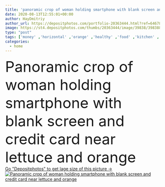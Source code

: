 ```yaml
---
title: 'panoramic crop of woman holding smartphone with blank screen and credit card near lettuce and orange '
date: 2020-08-13T12:55:01+00:00
author: HayDmitriy
author_url: https://depositphotos.com/portfolio-20363444.html?ref=64678756
image: https://st4.depositphotos.com/thumbs/20363444/image/39838/398388610/api_thumb_450.jpg?forcejpeg=true
type: "post"
tags: ['money' ,'horizontal' ,'orange' ,'healthy' ,'food' ,'kitchen' ,'diet' ,'fruit' ,'tasty' ,'delicious' ,'connection' ,'crop' ,'vegetable' ,'nutrition' ,'vegetarian' ,'home' ,'hold' ,'woman' ,'communication' ,'wireless' ,'lifestyle' ,'organic' ,'lettuce' ,'indoors' ,'finance' ,'payment' ,'panorama' ,'panoramic' ,'gadget' ,'purchase' ,'use' ,'smartphone' ,'partial' ,'Cropped' ,'High Angle View' ,'copy space' ,'one person' ,'selective focus' ,'Mobile Phone' ,'young adult' ,'Credit card' ,'blank screen' ,'online shopping' ,'digital device' ,'website header' ,'body positive' ]
categories: 
  - home
---
```

<div aling="center">
            <font size="60"> Panoramic crop of woman holding smartphone with blank screen and credit card near lettuce and orange</font>   
</div>
<div>
    <a href='https://st4.depositphotos.com/thumbs/20363444/image/39838/398388610/api_thumb_450.jpg?forcejpeg=true?ref=64678756' target=_blank > Go "Depositphotos" to get lage size of this picture ->
        <img href='https://st4.depositphotos.com/thumbs/20363444/image/39838/398388610/api_thumb_450.jpg?forcejpeg=true?ref=64678756' src='https://st4.depositphotos.com/20363444/39838/i/950/depositphotos_398388610-stock-photo-panoramic-crop-woman-holding-smartphone.jpg?forcejpeg=true' alt='Panoramic crop of woman holding smartphone with blank screen and credit card near lettuce and orange' >
    </a>
</div>
